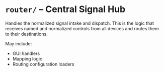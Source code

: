# `router/` – Central Signal Hub

Handles the normalized signal intake and dispatch. 
This is the logic that receives named and normalized controls from all devices and routes them to their destinations.

May include:
- GUI handlers
- Mapping logic
- Routing configuration loaders